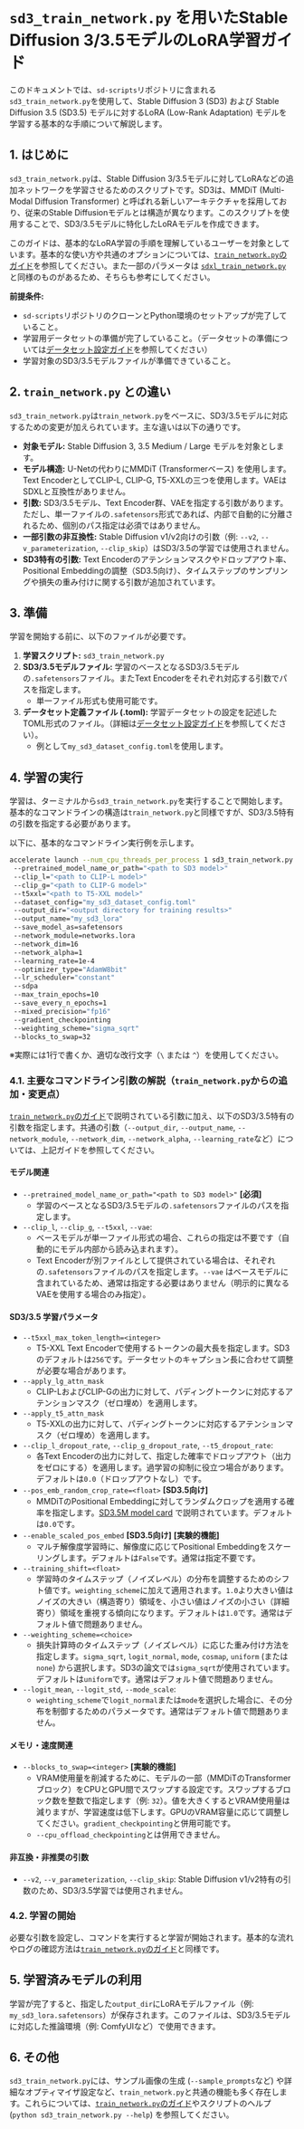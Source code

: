 # `sd3_train_network.py` を用いたStable Diffusion 3/3.5モデルのLoRA学習ガイド

このドキュメントでは、`sd-scripts`リポジトリに含まれる`sd3_train_network.py`を使用して、Stable Diffusion 3 (SD3) および Stable Diffusion 3.5 (SD3.5) モデルに対するLoRA (Low-Rank Adaptation) モデルを学習する基本的な手順について解説します。

## 1. はじめに

`sd3_train_network.py`は、Stable Diffusion 3/3.5モデルに対してLoRAなどの追加ネットワークを学習させるためのスクリプトです。SD3は、MMDiT (Multi-Modal Diffusion Transformer) と呼ばれる新しいアーキテクチャを採用しており、従来のStable Diffusionモデルとは構造が異なります。このスクリプトを使用することで、SD3/3.5モデルに特化したLoRAモデルを作成できます。

このガイドは、基本的なLoRA学習の手順を理解しているユーザーを対象としています。基本的な使い方や共通のオプションについては、[`train_network.py`のガイド](train_network.md)を参照してください。また一部のパラメータは [`sdxl_train_network.py`](sdxl_train_network.md) と同様のものがあるため、そちらも参考にしてください。

**前提条件:**

*   `sd-scripts`リポジトリのクローンとPython環境のセットアップが完了していること。
*   学習用データセットの準備が完了していること。（データセットの準備については[データセット設定ガイド](link/to/dataset/config/doc)を参照してください）
*   学習対象のSD3/3.5モデルファイルが準備できていること。

## 2. `train_network.py` との違い

`sd3_train_network.py`は`train_network.py`をベースに、SD3/3.5モデルに対応するための変更が加えられています。主な違いは以下の通りです。

*   **対象モデル:** Stable Diffusion 3, 3.5 Medium / Large モデルを対象とします。
*   **モデル構造:** U-Netの代わりにMMDiT (Transformerベース) を使用します。Text EncoderとしてCLIP-L, CLIP-G, T5-XXLの三つを使用します。VAEはSDXLと互換性がありません。
*   **引数:** SD3/3.5モデル、Text Encoder群、VAEを指定する引数があります。ただし、単一ファイルの`.safetensors`形式であれば、内部で自動的に分離されるため、個別のパス指定は必須ではありません。
*   **一部引数の非互換性:** Stable Diffusion v1/v2向けの引数（例: `--v2`, `--v_parameterization`, `--clip_skip`）はSD3/3.5の学習では使用されません。
*   **SD3特有の引数:** Text Encoderのアテンションマスクやドロップアウト率、Positional Embeddingの調整（SD3.5向け）、タイムステップのサンプリングや損失の重み付けに関する引数が追加されています。

## 3. 準備

学習を開始する前に、以下のファイルが必要です。

1.  **学習スクリプト:** `sd3_train_network.py`
2.  **SD3/3.5モデルファイル:** 学習のベースとなるSD3/3.5モデルの`.safetensors`ファイル。またText Encoderをそれぞれ対応する引数でパスを指定します。
    * 単一ファイル形式も使用可能です。
3.  **データセット定義ファイル (.toml):** 学習データセットの設定を記述したTOML形式のファイル。（詳細は[データセット設定ガイド](link/to/dataset/config/doc)を参照してください）。
    *   例として`my_sd3_dataset_config.toml`を使用します。

## 4. 学習の実行

学習は、ターミナルから`sd3_train_network.py`を実行することで開始します。基本的なコマンドラインの構造は`train_network.py`と同様ですが、SD3/3.5特有の引数を指定する必要があります。

以下に、基本的なコマンドライン実行例を示します。

```bash
accelerate launch --num_cpu_threads_per_process 1 sd3_train_network.py 
 --pretrained_model_name_or_path="<path to SD3 model>" 
 --clip_l="<path to CLIP-L model>"
 --clip_g="<path to CLIP-G model>" 
 --t5xxl="<path to T5-XXL model>" 
 --dataset_config="my_sd3_dataset_config.toml" 
 --output_dir="<output directory for training results>" 
 --output_name="my_sd3_lora" 
 --save_model_as=safetensors 
 --network_module=networks.lora 
 --network_dim=16 
 --network_alpha=1 
 --learning_rate=1e-4 
 --optimizer_type="AdamW8bit" 
 --lr_scheduler="constant" 
 --sdpa  
 --max_train_epochs=10 
 --save_every_n_epochs=1 
 --mixed_precision="fp16" 
 --gradient_checkpointing 
 --weighting_scheme="sigma_sqrt" 
 --blocks_to_swap=32
```

※実際には1行で書くか、適切な改行文字（`\` または `^`）を使用してください。

### 4.1. 主要なコマンドライン引数の解説（`train_network.py`からの追加・変更点）

[`train_network.py`のガイド](train_network.md)で説明されている引数に加え、以下のSD3/3.5特有の引数を指定します。共通の引数（`--output_dir`, `--output_name`, `--network_module`, `--network_dim`, `--network_alpha`, `--learning_rate`など）については、上記ガイドを参照してください。

#### モデル関連

*   `--pretrained_model_name_or_path="<path to SD3 model>"` **[必須]**
    *   学習のベースとなるSD3/3.5モデルの`.safetensors`ファイルのパスを指定します。
*   `--clip_l`, `--clip_g`, `--t5xxl`, `--vae`:
    *   ベースモデルが単一ファイル形式の場合、これらの指定は不要です（自動的にモデル内部から読み込まれます）。
    *   Text Encoderが別ファイルとして提供されている場合は、それぞれの`.safetensors`ファイルのパスを指定します。`--vae` はベースモデルに含まれているため、通常は指定する必要はありません（明示的に異なるVAEを使用する場合のみ指定）。

#### SD3/3.5 学習パラメータ

*   `--t5xxl_max_token_length=<integer>`
    *   T5-XXL Text Encoderで使用するトークンの最大長を指定します。SD3のデフォルトは`256`です。データセットのキャプション長に合わせて調整が必要な場合があります。
*   `--apply_lg_attn_mask`
    *   CLIP-LおよびCLIP-Gの出力に対して、パディングトークンに対応するアテンションマスク（ゼロ埋め）を適用します。
*   `--apply_t5_attn_mask`
    *   T5-XXLの出力に対して、パディングトークンに対応するアテンションマスク（ゼロ埋め）を適用します。
*   `--clip_l_dropout_rate`, `--clip_g_dropout_rate`, `--t5_dropout_rate`:
    *   各Text Encoderの出力に対して、指定した確率でドロップアウト（出力をゼロにする）を適用します。過学習の抑制に役立つ場合があります。デフォルトは`0.0`（ドロップアウトなし）です。
*   `--pos_emb_random_crop_rate=<float>` **[SD3.5向け]**
    *   MMDiTのPositional Embeddingに対してランダムクロップを適用する確率を指定します。[SD3.5M model card](https://huggingface.co/stabilityai/stable-diffusion-3.5-medium) で説明されています。デフォルトは`0.0`です。
*   `--enable_scaled_pos_embed` **[SD3.5向け]** **[実験的機能]**
    *   マルチ解像度学習時に、解像度に応じてPositional Embeddingをスケーリングします。デフォルトは`False`です。通常は指定不要です。
*   `--training_shift=<float>`
    *   学習時のタイムステップ（ノイズレベル）の分布を調整するためのシフト値です。`weighting_scheme`に加えて適用されます。`1.0`より大きい値はノイズの大きい（構造寄り）領域を、小さい値はノイズの小さい（詳細寄り）領域を重視する傾向になります。デフォルトは`1.0`です。通常はデフォルト値で問題ありません。
*   `--weighting_scheme=<choice>`
    *   損失計算時のタイムステップ（ノイズレベル）に応じた重み付け方法を指定します。`sigma_sqrt`, `logit_normal`, `mode`, `cosmap`, `uniform` (または`none`) から選択します。SD3の論文では`sigma_sqrt`が使用されています。デフォルトは`uniform`です。通常はデフォルト値で問題ありません。
*   `--logit_mean`, `--logit_std`, `--mode_scale`:
    *   `weighting_scheme`で`logit_normal`または`mode`を選択した場合に、その分布を制御するためのパラメータです。通常はデフォルト値で問題ありません。

#### メモリ・速度関連

*   `--blocks_to_swap=<integer>` **[実験的機能]**
    *   VRAM使用量を削減するために、モデルの一部（MMDiTのTransformerブロック）をCPUとGPU間でスワップする設定です。スワップするブロック数を整数で指定します（例: `32`）。値を大きくするとVRAM使用量は減りますが、学習速度は低下します。GPUのVRAM容量に応じて調整してください。`gradient_checkpointing`と併用可能です。
    *   `--cpu_offload_checkpointing`とは併用できません。

#### 非互換・非推奨の引数

*   `--v2`, `--v_parameterization`, `--clip_skip`: Stable Diffusion v1/v2特有の引数のため、SD3/3.5学習では使用されません。

### 4.2. 学習の開始

必要な引数を設定し、コマンドを実行すると学習が開始されます。基本的な流れやログの確認方法は[`train_network.py`のガイド](train_network.md#32-starting-the-training--学習の開始)と同様です。

## 5. 学習済みモデルの利用

学習が完了すると、指定した`output_dir`にLoRAモデルファイル（例: `my_sd3_lora.safetensors`）が保存されます。このファイルは、SD3/3.5モデルに対応した推論環境（例: ComfyUIなど）で使用できます。

## 6. その他

`sd3_train_network.py`には、サンプル画像の生成 (`--sample_prompts`など) や詳細なオプティマイザ設定など、`train_network.py`と共通の機能も多く存在します。これらについては、[`train_network.py`のガイド](train_network.md#5-other-features--その他の機能)やスクリプトのヘルプ (`python sd3_train_network.py --help`) を参照してください。
